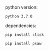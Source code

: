 python version:
    
    python 3.7.0

dependencies:
    
    pip install click
    
    pip install psaw
    
    